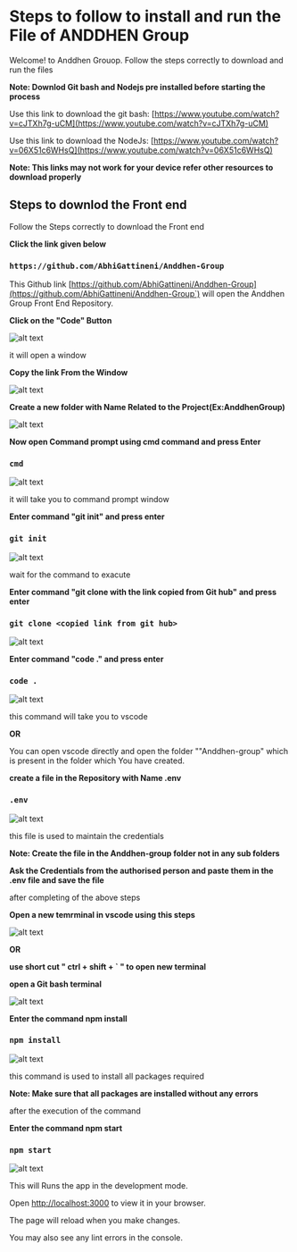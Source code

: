 # Steps to follow to install and run the File of ANDDHEN Group

Welcome! to Anddhen Grouop. Follow the steps correctly to download and run the files

**Note: Downlod Git bash and Nodejs pre installed before starting the process**

Use this link to download the git bash: [https://www.youtube.com/watch?v=cJTXh7g-uCM](https://www.youtube.com/watch?v=cJTXh7g-uCM)

Use this link to download the NodeJs: [https://www.youtube.com/watch?v=06X51c6WHsQ](https://www.youtube.com/watch?v=06X51c6WHsQ)

**Note: This links may not work for your device refer other resources to download properly**

## Steps to downlod the Front end

Follow the Steps correctly to download the Front end

**Click the link given below**

### `https://github.com/AbhiGattineni/Anddhen-Group`

This Github link [https://github.com/AbhiGattineni/Anddhen-Group](https://github.com/AbhiGattineni/Anddhen-Group`) will open the Anddhen Group Front End Repository.

**Click on the "Code" Button**

![alt text](./src/components/images/READMEimages/image-4.png)

it will open a window

**Copy the link From the Window**

![alt text](./src/components/images/READMEimages/image-3.png)

**Create a new folder with Name Related to the Project(Ex:AnddhenGroup)**

![alt text](./src/components/images/READMEimages/image-5.png)

**Now open Command prompt using cmd command and press Enter**

### `cmd`

![alt text](./src/components/images/READMEimages/image-6.png)

it will take you to command prompt window

**Enter command "git init" and press enter**

### `git init`

![alt text](./src/components/images/READMEimages/image-7.png)

wait for the command to exacute

**Enter command "git clone with the link copied from Git hub" and press enter**

### `git clone <copied link from git hub>`

![alt text](./src/components/images/READMEimages/image-8.png)

**Enter command "code ." and press enter**

### `code .`

![alt text](./src/components/images/READMEimages/image-9.png)

this command will take you to vscode

**OR**

You can open vscode directly and open the folder ""Anddhen-group" which is present in the folder which You have created.

**create a file in the Repository with Name .env**

### `.env`

![alt text](./src/components/images/READMEimages/image-12.png)

this file is used to maintain the credentials

**Note: Create the file in the Anddhen-group folder not in any sub folders**

**Ask the Credentials from the authorised person and paste them in the .env file and save the file**

after completing of the above steps

**Open a new temrminal in vscode using this steps**

![alt text](./src/components/images/READMEimages/image-11.png)

**OR**

**use short cut " ctrl + shift + ` " to open new terminal**

**open a Git bash terminal**

![alt text](./src/components/images/READMEimages/image-13.png)

**Enter the command npm install**

### `npm install`

![alt text](./src/components/images/READMEimages/image-14.png)

this command is used to install all packages required

**Note: Make sure that all packages are installed without any errors**

after the execution of the command

**Enter the command npm start**

### `npm start`

![alt text](./src/components/images/READMEimages/image-15.png)

This will Runs the app in the development mode.

Open [http://localhost:3000](http://localhost:3000) to view it in your browser.

The page will reload when you make changes.

You may also see any lint errors in the console.
